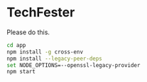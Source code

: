 # TechFester

Please do this.
```bash
cd app
npm install -g cross-env
npm install --legacy-peer-deps
set NODE_OPTIONS=--openssl-legacy-provider
npm start
```